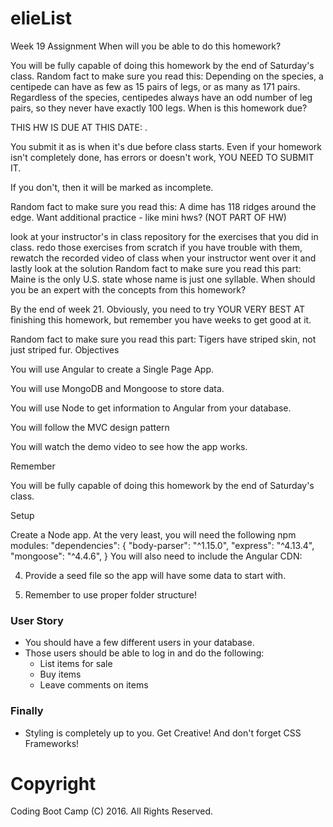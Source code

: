 # elieList

Week 19 Assignment
When will you be able to do this homework?

You will be fully capable of doing this homework by the end of Saturday's class.
Random fact to make sure you read this: Depending on the species, a centipede can have as few as 15 pairs of legs, or as many as 171 pairs. Regardless of the species, centipedes always have an odd number of leg pairs, so they never have exactly 100 legs.
When is this homework due?

THIS HW IS DUE AT THIS DATE: <instructor fill in>.

You submit it as is when it's due before class starts.
Even if your homework isn't completely done, has errors or doesn't work, YOU NEED TO SUBMIT IT.

If you don't, then it will be marked as incomplete.

Random fact to make sure you read this: A dime has 118 ridges around the edge.
Want additional practice - like mini hws? (NOT PART OF HW)

look at your instructor's in class repository for the exercises that you did in class.
redo those exercises from scratch
if you have trouble with them, rewatch the recorded video of class when your instructor went over it and lastly look at the solution
Random fact to make sure you read this part: Maine is the only U.S. state whose name is just one syllable.
When should you be an expert with the concepts from this homework?

By the end of week 21. Obviously, you need to try YOUR VERY BEST AT finishing this homework, but remember you have weeks to get good at it.

Random fact to make sure you read this part: Tigers have striped skin, not just striped fur.
Objectives

You will use Angular to create a Single Page App.

You will use MongoDB and Mongoose to store data.

You will use Node to get information to Angular from your database.

You will follow the MVC design pattern

You will watch the demo video to see how the app works.

Remember

You will be fully capable of doing this homework by the end of Saturday's class.

Setup

Create a Node app.
At the very least, you will need the following npm modules:  "dependencies": { "body-parser": "^1.15.0", "express": "^4.13.4", "mongoose": "^4.4.6", } 
You will also need to include the Angular CDN:


4. Provide a seed file so the app will have some data to start with.

5. Remember to use proper folder structure!  


### User Story
* You should have a few different users in your database.
* Those users should be able to log in and do the following:
  * List items for sale
  * Buy items
  * Leave comments on items


### Finally
* Styling is completely up to you. Get Creative! And don't forget CSS Frameworks!

# Copyright
Coding Boot Camp (C) 2016. All Rights Reserved.
